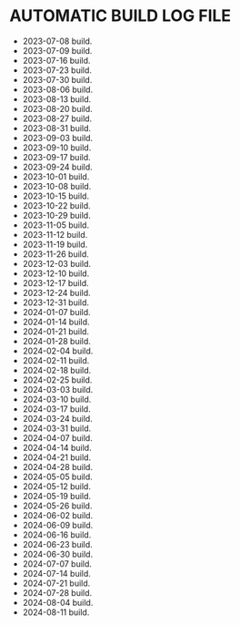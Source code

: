 # AUTOMATIC BUILD LOG FILE
- 2023-07-08 build.
- 2023-07-09 build.
- 2023-07-16 build.
- 2023-07-23 build.
- 2023-07-30 build.
- 2023-08-06 build.
- 2023-08-13 build.
- 2023-08-20 build.
- 2023-08-27 build.
- 2023-08-31 build.
- 2023-09-03 build.
- 2023-09-10 build.
- 2023-09-17 build.
- 2023-09-24 build.
- 2023-10-01 build.
- 2023-10-08 build.
- 2023-10-15 build.
- 2023-10-22 build.
- 2023-10-29 build.
- 2023-11-05 build.
- 2023-11-12 build.
- 2023-11-19 build.
- 2023-11-26 build.
- 2023-12-03 build.
- 2023-12-10 build.
- 2023-12-17 build.
- 2023-12-24 build.
- 2023-12-31 build.
- 2024-01-07 build.
- 2024-01-14 build.
- 2024-01-21 build.
- 2024-01-28 build.
- 2024-02-04 build.
- 2024-02-11 build.
- 2024-02-18 build.
- 2024-02-25 build.
- 2024-03-03 build.
- 2024-03-10 build.
- 2024-03-17 build.
- 2024-03-24 build.
- 2024-03-31 build.
- 2024-04-07 build.
- 2024-04-14 build.
- 2024-04-21 build.
- 2024-04-28 build.
- 2024-05-05 build.
- 2024-05-12 build.
- 2024-05-19 build.
- 2024-05-26 build.
- 2024-06-02 build.
- 2024-06-09 build.
- 2024-06-16 build.
- 2024-06-23 build.
- 2024-06-30 build.
- 2024-07-07 build.
- 2024-07-14 build.
- 2024-07-21 build.
- 2024-07-28 build.
- 2024-08-04 build.
- 2024-08-11 build.
